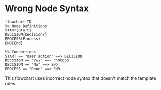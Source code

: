# Wrong Node Syntax

```mermaid
flowchart TD
%% Node Definitions
START[Start]
DECISION{Decision?}
PROCESS(Process)
END[End]

%% Connections
START == "User action" ==> DECISION
DECISION == "Yes" ==> PROCESS
DECISION == "No" ==> END
PROCESS == "Done" ==> END
```

This flowchart uses incorrect node syntax that doesn't match the template rules. 